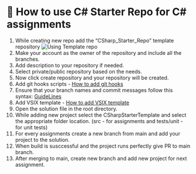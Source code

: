 # 🎯 How to use C# Starter Repo for C# assignments 
 1. While creating new repo add the “CSharp_Starter_Repo” template repository
![Using Template repo](https://github.com/solitontech/CSharp_Starter_Repo/blob/main/docs/assets/Images/HowToUseStarterRepo_Images/HowToUseStarterRepo.jpg) 
 2. Make your account as the owner of the repository and include all the branches.
 3. Add description to your repository if needed.
 4. Select private/public repository based on the needs.
 5. Now click create repository and your repository will be created.
 6. Add git hooks scripts - [How to add git hooks](https://github.com/solitontech/CSharp_Starter_Repo/blob/main/docs/GitHooks.md)
 7. Ensure that your branch names and commit messages follow this syntax: [GuideLines](https://github.com/solitontech/CSharp_Starter_Repo/blob/313030ea36043f4d2a6eb4258c68b31737cacc26/docs/Guidelines%20for%20GIT.md)
 8. Add VSIX template -  [How to add VSIX template](https://github.com/solitontech/CSharp_Starter_Repo/blob/main/docs/VSIX%20template%20Manual.md)
 9. Open the solution file in the root directory.
 10. While adding new project select the CSharpStarterTemplate and select the appropriate folder location.
     (src - for assignments and tests/unit - for unit tests)
 11. For every assignments create a new branch from main and add your project to the solution.
 12. When build is susccessful and the project runs perfectly give PR to main branch.
 13. After merging to main, create new branch and add new project for next assignment.
